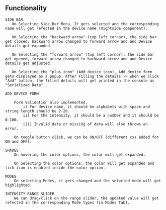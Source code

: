 ## Functionality
	SIDE BAR
	   On Selecting Side Bar Menu, It gets selected and the corresponding name will get refected in the device name (Rightside component).
	   
	   On Selecting the "backward arrow" (top left cornor), the side bar get closed, backward arrow changed to forward arrow and and Device details get expanded.
	   
	   On Selecting the "forward arrow" (top left cornor), the side bar get opened, forward arrow changed to backward arrow and and Device details get adjusted.
	   
	   On Selecting the "plus icon" (Add device icon), Add device form gets displayed as a popup. After Filling the details -> when we click "Add" button, the filled details will get printed in the console as "Serialized Data".
	   
	ADD DEVICE FORM
	   
		Form Validation also implemented,
			i) For device name, it should be alphabets with space and string length should be 2-20.
			ii) For the Intensity, it should be a number and it should be 0-100.
			iii) Invalid data or missing of data will also throws an error.
		
		On toggle button click, we can be ON/OFF (different css added for ON and OFF).
	
	SHADES
		On hovering the color options, the color will get expanded.
		
		On Selecting the color options, the color will get expanded and tick icon is enabled inside the color option.
		
	MODES
		On selecting Modes, it gets changed and the selected mode will get highlighted.
		
	INTENSITY RANGE SLIDER
		We can drag/click on the range slider, the updated value will get refected in the corresponding Mode types (in Modes Tab).
		
		